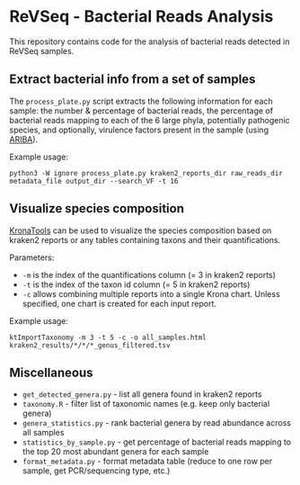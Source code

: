 # ReVSeq - Bacterial Reads Analysis

This repository contains code for the analysis of bacterial reads detected in ReVSeq samples.

## Extract bacterial info from a set of samples 

The `process_plate.py` script extracts the following information for each sample: the number & percentage of bacterial reads, the percentage of bacterial reads mapping to each of the 6 large phyla, potentially pathogenic species, and optionally, virulence factors present in the sample (using [ARIBA](https://github.com/sanger-pathogens/ariba/wiki)).

Example usage:

```
python3 -W ignore process_plate.py kraken2_reports_dir raw_reads_dir metadata_file output_dir --search_VF -t 16
```
## Visualize species composition

[KronaTools](https://github.com/marbl/Krona/wiki) can be used to visualize the species composition based on kraken2 reports or any tables containing taxons and their quantifications.

Parameters:  
- `-m` is the index of the quantifications column (= 3 in kraken2 reports)
- `-t` is the index of the taxon id column (= 5 in kraken2 reports)
- `-c` allows combining multiple reports into a single Krona chart. Unless specified, one chart is created for each input report.

Example usage:

```
ktImportTaxonomy -m 3 -t 5 -c -o all_samples.html kraken2_results/*/*/*_genus_filtered.tsv
```

## Miscellaneous

- `get_detected_genera.py` - list all genera found in kraken2 reports
- `taxonomy.R` - filter list of taxonomic names (e.g. keep only bacterial genera)
- `genera_statistics.py` - rank bacterial genera by read abundance across all samples
- `statistics_by_sample.py` - get percentage of bacterial reads mapping to the top 20 most abundant genera for each sample
- `format_metadata.py` - format metadata table (reduce to one row per sample, get PCR/sequencing type, etc.)